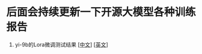 # 后面会持续更新一下开源大模型各种训练报告
1. yi-9b的Lora微调测试结果 \[[中文](./Yi/result_zh.md)\]  \[[英文](./Yi/result_en.md)\]
